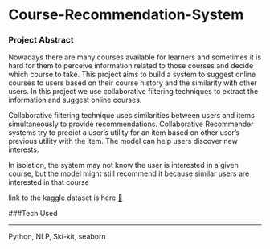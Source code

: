 # Course-Recommendation-System
### Project Abstract
Nowadays there are many courses available for learners and sometimes it is hard for them to perceive information related to those courses and decide which course to take. This project aims to build a system to suggest online courses to users based on their course history and the similarity with other users. In this project we use collaborative filtering techniques to extract the information and suggest online courses. 

Collaborative filtering technique uses similarities between users and items simultaneously to provide recommendations. Collaborative Recommender systems try to predict a user’s utility for an item based on other user’s previous utility with the item. The model can help users discover new interests. 

In isolation, the system may not know the user is interested in a given course, but the model might still recommend it because similar users are interested in that course

link to the kaggle dataset is here [🔗](https://www.kaggle.com/datasets/khusheekapoor/coursera-courses-dataset-2021)

###Tech Used 
***
Python, NLP, Ski-kit, seaborn
